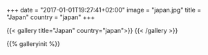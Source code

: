 +++
date = "2017-01-01T19:27:41+02:00"
image = "japan.jpg"
title = "Japan"
country = "japan"
+++

{{< gallery title="Japan" country="japan">}}
{{< /gallery >}}

{{% galleryinit %}}
